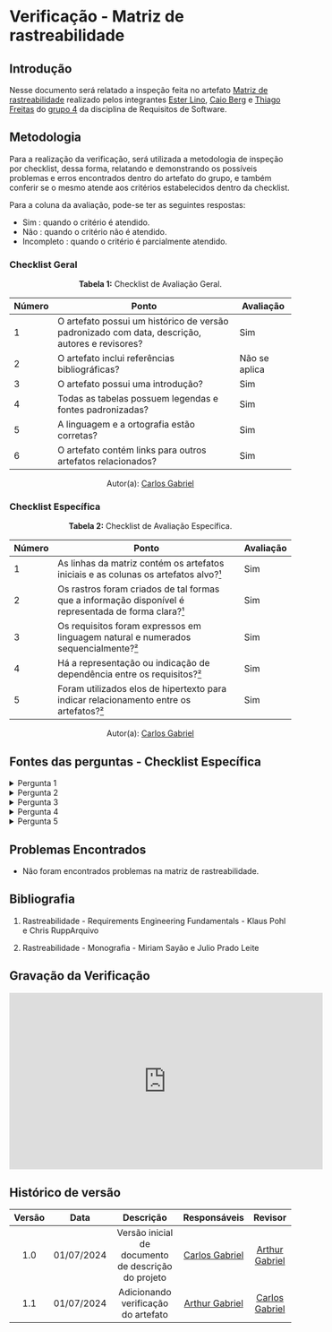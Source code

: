 
# Verificação - Matriz de rastreabilidade

## Introdução

Nesse documento será relatado a inspeção feita no artefato [Matriz de rastreabilidade](https://requisitos-de-software.github.io/2024.1-Gov.br/#/pos-rastreabilidade/matriz) realizado pelos integrantes [Ester Lino](https://github.com/esteerlino), [Caio Berg](https://github.com/Caio-bergbjj) e [Thiago Freitas](https://github.com/thiagorfreitas) do [grupo 4](https://github.com/Requisitos-de-Software/2024.1-Gov.br) da disciplina de Requisitos de Software.

## Metodologia


Para a realização da verificação, será utilizada a metodologia de inspeção por checklist, dessa forma, relatando e demonstrando os possíveis problemas e erros encontrados dentro do artefato do grupo, e também conferir se o mesmo atende aos critérios estabelecidos dentro da checklist.

Para a coluna da avaliação, pode-se ter as seguintes respostas:
- Sim : quando o critério é atendido.
- Não : quando o critério não é atendido.
- Incompleto : quando o critério é parcialmente atendido.


### Checklist Geral

<font><p style="text-align: center">**Tabela 1:** Checklist de Avaliação Geral.</p></font>

| Número  | Ponto                                                                                                           | Avaliação         |
|-----|----------------------------------------------------------------------------------------------------------------------|------------------|
| 1   | O artefato possui um histórico de versão padronizado com data, descrição, autores e revisores?                       |       Sim           |
| 2   | O artefato inclui referências bibliográficas?                                                                        |       Não se aplica           |
| 3   | O artefato possui uma introdução?                                                                                   |        Sim          |
| 4   | Todas as tabelas possuem legendas e fontes padronizadas?                                                             |       Sim           |
| 5  | A linguagem e a ortografia estão corretas?                                                                           |        Sim          |
| 6  | O artefato contém links para outros artefatos relacionados?                                                           |       Sim           |

<div align="center">Autor(a): <a href="https://github.com/TheCarlosRamos">Carlos Gabriel</a></div>

### Checklist Específica

<font><p style="text-align: center">**Tabela 2:** Checklist de Avaliação Específica.</p></font>

| Número | Ponto | Avaliação |
|--------|-------|-----------|
| 1      | As linhas da matriz contém os artefatos iniciais e as colunas os artefatos alvo?[¹](#ref1)  | Sim |
| 2      | Os rastros foram criados de tal formas que a informação disponível é representada de forma clara?[¹](#ref1)  | Sim |
| 3      | Os requisitos foram expressos em linguagem natural e numerados sequencialmente?[²](#ref2)  | Sim |
| 4      | Há a representação ou indicação de dependência entre os requisitos?[²](#ref2)  | Sim |
| 5      | Foram utilizados elos de hipertexto para indicar relacionamento entre os artefatos?[²](#ref2)  | Sim |


<div align="center">Autor(a): <a href="https://github.com/TheCarlosRamos">Carlos Gabriel</a></div> 

## Fontes das perguntas - Checklist Específica

</details>
<details><summary>Pergunta 1</summary>
<img src="assets/verificacao/Matriz01.png" alt="ref" width="700"/>
</details>


</details>
<details><summary>Pergunta 2</summary>
<img src="assets/verificacao/Matriz02.png" alt="ref" width="700"/>
</details>

</details>
<details><summary>Pergunta 3</summary>
<img src="assets/verificacao/matriz03.png" alt="ref" width="700"/>
</details>

</details>
<details><summary>Pergunta 4</summary>
<img src="assets/verificacao/matriz04.png" alt="ref" width="700"/>
</details>

</details>
<details><summary>Pergunta 5</summary>
<img src="assets/verificacao/matriz05.png" alt="ref" width="700"/>
</details>


## Problemas Encontrados

- Não foram encontrados problemas na matriz de rastreabilidade.

## Bibliografia

<a id="ref1"></a>

1. Rastreabilidade - Requirements Engineering Fundamentals - Klaus Pohl e Chris RuppArquivo

<a id="ref2"></a>

2. Rastreabilidade - Monografia - Miriam Sayão e Julio Prado Leite

## Gravação da Verificação

<iframe width="560" height="315" src="https://www.youtube.com/embed/npB8yM1qVsQ?si=KDzgZamIpO9eSnsp" title="YouTube video player" frameborder="0" allow="accelerometer; autoplay; clipboard-write; encrypted-media; gyroscope; picture-in-picture; web-share" referrerpolicy="strict-origin-when-cross-origin" allowfullscreen></iframe>


## Histórico de versão


| Versão | Data       | Descrição                                   | Responsáveis                                                                               | Revisor                                      |
| :----: | :--------: | :-----------------------------------------: | :----------------------------------------------------------------------------------------: | :------------------------------------------: |
|  1.0   | 01/07/2024 | Versão inicial de documento de descrição do projeto | [Carlos Gabriel](https://github.com/TheCarlosRamos)                                         | [Arthur Gabriel](https://github.com/ArthurGabrieel)  |
|  1.1   | 01/07/2024 | Adicionando verificação do artefato | [Arthur Gabriel](https://github.com/ArthurGabrieel)  | [Carlos Gabriel](https://github.com/TheCarlosRamos) |


